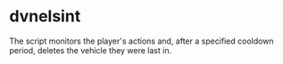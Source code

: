 # dvnelsint
The script monitors the player's actions and, after a specified cooldown period, deletes the vehicle they were last in. 
